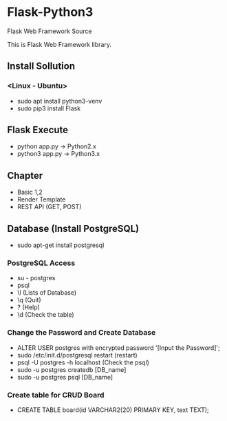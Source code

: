 # Flask-Python3
Flask Web Framework Source

This is Flask Web Framework library.


## Install Sollution
### <Linux - Ubuntu>
  - sudo apt install python3-venv
  - sudo pip3 install Flask


## Flask Execute
  - python app.py     -> Python2.x
  - python3 app.py    -> Python3.x


## Chapter
- Basic 1,2
- Render Template
- REST API (GET, POST)


## Database (Install PostgreSQL)
  - sudo apt-get install postgresql

### PostgreSQL Access
  - su - postgres
  - psql
  - \l (Lists of Database)
  - \q (Quit)
  - \? (Help)
  - \d (Check the table)

### Change the Password and Create Database
  - ALTER USER postgres with encrypted password '[Input the Password]';
  - sudo /etc/init.d/postgresql restart (restart)
  - psql -U postgres -h localhost (Check the psql)
  - sudo -u postgres createdb [DB_name]
  - sudo -u postgres psql [DB_name]

### Create table for CRUD Board
  - CREATE TABLE board(id VARCHAR2(20) PRIMARY KEY, text TEXT);


